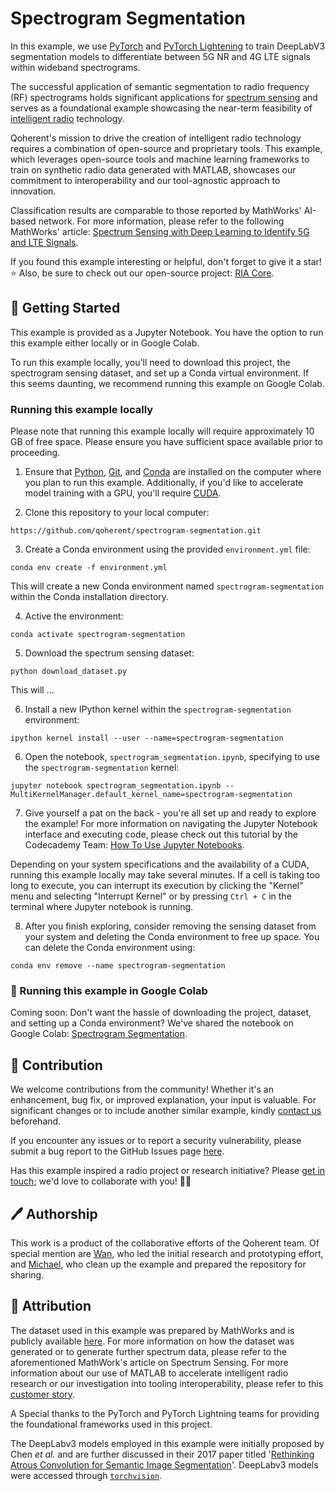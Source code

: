 # Spectrogram Segmentation

In this example, we use [PyTorch](https://pytorch.org/) and [PyTorch Lightening](https://lightning.ai/docs/pytorch/stable/) to train DeepLabV3 segmentation models to differentiate between 
5G NR and 4G LTE signals within wideband spectrograms.

The successful application of semantic segmentation to radio frequency (RF) spectrograms holds significant applications 
for [spectrum sensing](https://iopscience.iop.org/article/10.1088/1742-6596/2261/1/012016#:~:text=In%20cognitive%20radio%2C%20spectrum%20sensing,user%20can%20use%20the%20spectrum.) and serves as a foundational example showcasing the near-term feasibility of 
[intelligent radio](https://www.qoherent.ai/intelligentradio/) technology.

Qoherent's mission to drive the creation of intelligent radio technology requires a combination of open-source and 
proprietary tools. This example, which leverages open-source tools and machine learning frameworks to train on 
synthetic radio data generated with MATLAB, showcases our commitment to interoperability and our tool-agnostic approach to innovation.

Classification results are comparable to those reported by MathWorks' AI-based network. For more information, 
please refer to the following MathWorks' article: 
[Spectrum Sensing with Deep Learning to Identify 5G and LTE Signals](https://www.mathworks.com/help/comm/ug/spectrum-sensing-with-deep-learning-to-identify-5g-and-lte-signals.html).

If you found this example interesting or helpful, don't forget to give it a star! ⭐ Also, be sure to check out our 
open-source project: [RIA Core](https://github.com/qoherent/ria).


## 🚀 Getting Started

This example is provided as a Jupyter Notebook. You have the option to run this example either locally or 
in Google Colab.

To run this example locally, you'll need to download this project, the spectrogram sensing dataset, 
and set up a Conda virtual environment. If this seems daunting, we recommend running this example on 
Google Colab.

### Running this example locally

Please note that running this example locally will require approximately 10 GB of free space. Please ensure you 
have sufficient space available prior to proceeding.

1. Ensure that [Python](https://www.python.org/downloads/), [Git](https://git-scm.com/downloads), and [Conda](https://conda.io/projects/conda/en/latest/user-guide/install/index.html) are installed on the computer where you plan to run 
this example. Additionally, if you'd like to accelerate model training with a GPU, you'll require [CUDA](https://docs.nvidia.com/cuda/cuda-quick-start-guide/index.html).


2. Clone this repository to your local computer:
```commandline
https://github.com/qoherent/spectrogram-segmentation.git
```


3. Create a Conda environment using the provided `environment.yml` file:
```commandline
conda env create -f environment.yml
```
This will create a new Conda environment named `spectrogram-segmentation` within the Conda installation directory.


4. Active the environment:
```commandline
conda activate spectrogram-segmentation
```


5. Download the spectrum sensing dataset:
```commandline
python download_dataset.py
```
This will ...


6. Install a new IPython kernel within the `spectrogram-segmentation` environment:
```commandline
ipython kernel install --user --name=spectrogram-segmentation
```


6. Open the notebook, `spectrogram_segmentation.ipynb`, specifying to use the `spectrogram-segmentation` kernel:
```commandline
jupyter notebook spectrogram_segmentation.ipynb --MultiKernelManager.default_kernel_name=spectrogram-segmentation
```


7. Give yourself a pat on the back - you're all set up and ready to explore the example! For more information on 
navigating the Jupyter Notebook interface and executing code, please check out this tutorial by the Codecademy 
Team: [How To Use Jupyter Notebooks](https://www.codecademy.com/article/how-to-use-jupyter-notebooks).

Depending on your system specifications and the availability of a CUDA, running this example locally may take 
several minutes. If a cell is taking too long to execute, you can interrupt its execution by clicking the "Kernel" 
menu and selecting "Interrupt Kernel" or by pressing `Ctrl + C` in the terminal where Jupyter notebook is running.


8. After you finish exploring, consider removing the sensing dataset from your system and deleting the Conda 
environment to free up space. You can delete the Conda environment using:
```commandline
conda env remove --name spectrogram-segmentation
```

### 📓 Running this example in Google Colab

Coming soon: Don't want the hassle of downloading the project, dataset, and setting up a Conda environment? 
We've shared the notebook on Google Colab: [Spectrogram Segmentation]().


## 🤝 Contribution

We welcome contributions from the community! Whether it's an enhancement, bug fix, or improved explanation, 
your input is valuable. For significant changes or to include another similar example, kindly [contact us](mailto:info@qoherent.ai)
beforehand.

If you encounter any issues or to report a security vulnerability, please submit a bug report to the GitHub Issues 
page [here](https://github.com/qoherent/spectrogram-segmentation/issues).

Has this example inspired a radio project or research initiative? Please [get in touch](mailto:info@qoherent.ai); we'd love to 
collaborate with you! 📡🚀


## 🖊️ Authorship

This work is a product of the collaborative efforts of the Qoherent team. Of special mention are [Wan](https://github.com/wan-sdr), 
who led the initial research and prototyping effort, and [Michael](https://github.com/mrl280), who clean up the 
example and prepared the repository for sharing.


## 🙏 Attribution

The dataset used in this example was prepared by MathWorks and is publicly available [here](https://www.mathworks.com/supportfiles/spc/SpectrumSensing/SpectrumSenseTrainingDataNetwork.tar.gz). For more information 
on how the dataset was generated or to generate further spectrum data, please refer to the aforementioned MathWork's 
article on Spectrum Sensing. For more information about our use of MATLAB to accelerate intelligent radio research or our investigation into 
tooling interoperability, please refer to this [customer story](https://www.mathworks.com/company/user_stories/qoherent-uses-matlab-to-accelerate-research-on-next-generation-ai-for-wireless.html).

A Special thanks to the PyTorch and PyTorch Lightning teams for providing the foundational frameworks used in 
this project.

The DeepLabv3 models employed in this example were initially proposed by Chen _et al._ and are further discussed 
in their 2017 paper titled '[Rethinking Atrous Convolution for Semantic Image Segmentation](https://arxiv.org/abs/1706.05587)'. DeepLabv3
models were accessed through [`torchvision`](https://pytorch.org/vision/stable/models/deeplabv3.html).

